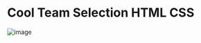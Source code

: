# Cool Team Selection HTML CSS
![image](https://user-images.githubusercontent.com/74202040/220012749-0b2b9c3c-311b-4488-9755-413bcb809f16.png)
